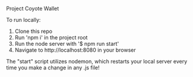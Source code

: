 Project Coyote Wallet

To run locally:
1. Clone this repo
2. Run 'npm i' in the project root
3. Run the node server with '$ npm run start'
4. Navigate to http://localhost:8080 in your browser

The "start" script utilizes nodemon, which restarts your local server every time you make a change in any .js file!
